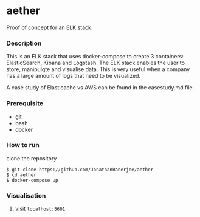 # aether
Proof of concept for an ELK stack.

### Description
This is an ELK stack that uses docker-compose to create 3 containers: ElasticSearch, Kibana and Logstash. The ELK stack enables the user to store, manipulqte and visualise data. This is very useful when a company has a large amount of logs that need to be visualized. 

A case study of Elasticache vs AWS can be found in the casestudy.md file. 

### Prerequisite
* git 
* bash
* docker 

### How to run
clone the repository 
```
$ git clone https://github.com/JonathanBanerjee/aether
$ cd aether
$ docker-compose up
```
### Visualisation
1. visit `localhost:5601`